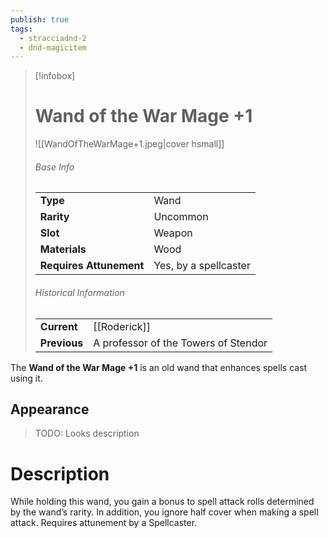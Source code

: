 ```yaml
---
publish: true
tags:
  - stracciadnd-2
  - dnd-magicitem
---
```

> [!infobox]  
> # Wand of the War Mage +1
> ![[WandOfTheWarMage+1.jpeg|cover hsmall]]
> ###### Base Info
> | | |
> |---|---|
> | **Type** | Wand |
> | **Rarity** |Uncommon |
> | **Slot** | Weapon |
> | **Materials** | Wood |
> | **Requires Attunement** | Yes, by a spellcaster |
> ###### Historical Information
> | | |
> |---|---|
> | **Current** | [[Roderick]] |
> | **Previous** | A professor of the Towers of Stendor |

The **Wand of the War Mage +1** is an old wand that enhances spells cast using it.
## Appearance
>TODO: Looks description
# Description
While holding this wand, you gain a bonus to spell attack rolls determined by the wand’s rarity. In addition, you ignore half cover when making a spell attack. Requires attunement by a Spellcaster.